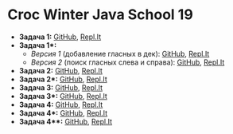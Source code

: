 # Croc Winter Java School 19

- **Задача 1:** [GitHub](https://github.com/Khazbs/WinterJava/tree/master/Task-1), [Repl.It](https://repl.it/@ArthurKhazbs/WinterJavaTask-1)
- **Задача 1\*:**
  - _Версия 1_ (добавление гласных в дек): [GitHub](https://github.com/Khazbs/WinterJava/tree/master/Task-1X), [Repl.It](https://repl.it/@ArthurKhazbs/WinterJavaTask-1X)
  - _Версия 2_ (поиск гласных слева и справа): [GitHub](https://github.com/Khazbs/WinterJava/tree/master/Task-1X-V2), [Repl.It](https://repl.it/@ArthurKhazbs/WinterJavaTask-1X-V2)
- **Задача 2:** [GitHub](https://github.com/Khazbs/WinterJava/tree/master/Task-2), [Repl.It](https://repl.it/@ArthurKhazbs/WinterJavaTask-2)
- **Задача 2\*:** [GitHub](https://github.com/Khazbs/WinterJava/tree/master/Task-2X), [Repl.It](https://repl.it/@ArthurKhazbs/WinterJavaTask-2X)
- **Задача 3:** [GitHub](https://github.com/Khazbs/WinterJava/tree/master/Task-3), [Repl.It](https://repl.it/@ArthurKhazbs/WinterJavaTask-3)
- **Задача 3\*:** [GitHub](https://github.com/Khazbs/WinterJava/tree/master/Task-3X), [Repl.It](https://repl.it/@ArthurKhazbs/WinterJavaTask-3X)
- **Задача 4:** [GitHub](https://github.com/Khazbs/WinterJava/tree/master/Task-4), [Repl.It](https://repl.it/@ArthurKhazbs/WinterJavaTask-4)
- **Задача 4\*:** [GitHub](https://github.com/Khazbs/WinterJava/tree/master/Task-4X), [Repl.It](https://repl.it/@ArthurKhazbs/WinterJavaTask-4X)
- **Задача 4\*\*:** [GitHub](https://github.com/Khazbs/WinterJava/tree/master/Task-4XX), [Repl.It](https://repl.it/@ArthurKhazbs/WinterJavaTask-4XX)

